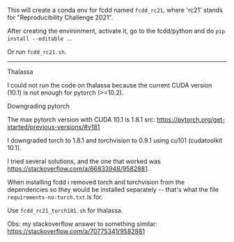 This will create a conda env for fcdd named `fcdd_rc21`, where 'rc21' stands for "Reproducibility Challenge 2021".

After creating the environment, activate it, go to the fcdd/python and do `pip install --editable .`. 

Or run `fcdd_rc21.sh`.


---


Thalassa

I could not run the code on thalassa because the current CUDA version (10.1) is not enough for pytorch (>=10.2).

Downgrading pytorch

The max pytorch version with CUDA 10.1 is 1.8.1
src: https://pytorch.org/get-started/previous-versions/#v181

I downgraded torch to 1.8.1 and torchvision to 0.9.1 using cu101 (cudatoolkit 10.1).

I tried several solutions, and the one that worked was https://stackoverflow.com/a/66833948/9582881.

When installing fcdd i removed torch and torchvision from the dependencies so they would be installed separately -- that's what the file `requirements-no-torch.txt` is for.

Use `fcdd_rc21_torch181.sh` for thalassa.

Obs: my stackoverflow answer to something similar: https://stackoverflow.com/a/70775341/9582881

